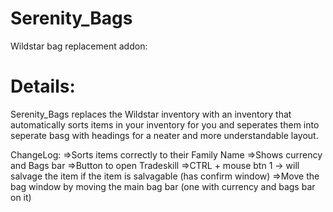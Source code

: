 Serenity_Bags
=====

Wildstar bag replacement addon:

Details:
====
Serenity_Bags replaces the Wildstar inventory with an inventory that automatically sorts items in your inventory for you and seperates them into seperate basg with headings for a neater and more understandable layout.

ChangeLog:
=>Sorts items correctly to their Family Name
=>Shows currency and Bags bar
=>Button to open Tradeskill
=>CTRL + mouse btn 1 -> will salvage the item if the item is salvagable (has confirm window)
=>Move the bag window by moving the main bag bar (one with currency and bags bar on it)